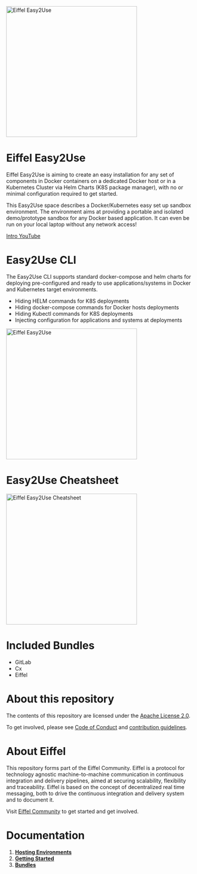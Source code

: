 <!---
   Copyright 2019 Ericsson AB.
   For a full list of individual contributors, please see the commit history.

   Licensed under the Apache License, Version 2.0 (the "License");
   you may not use this file except in compliance with the License.
   You may obtain a copy of the License at

       http://www.apache.org/licenses/LICENSE-2.0

   Unless required by applicable law or agreed to in writing, software
   distributed under the License is distributed on an "AS IS" BASIS,
   WITHOUT WARRANTIES OR CONDITIONS OF ANY KIND, either express or implied.
   See the License for the specific language governing permissions and
   limitations under the License.
--->

<img src="./images/eiffel-easy2use.png" alt="Eiffel Easy2Use" width="350"/>

# Eiffel Easy2Use
Eiffel Easy2Use is aiming to create an easy installation for any set of components in Docker containers on a dedicated Docker host or in a Kubernetes Cluster via Helm Charts (K8S package manager), with no or minimal configuration required to get started. 

This Easy2Use space describes a Docker/Kubernetes easy set up sandbox environment. The environment aims at providing a portable and isolated demo/prototype sandbox for any Docker based application. It can even be run on your local laptop without any network access!

[Intro YouTube](https://www.youtube.com/watch?v=wFoTt4P_0Dg)


# Easy2Use CLI
The Easy2Use CLI supports standard docker-compose and helm charts for deploying pre-configured and ready to use applications/systems in Docker and Kubernetes target environments.

* Hiding HELM commands for K8S deployments
* Hiding docker-compose commands for Docker hosts deployments
* Hiding Kubectl commands for K8S deployments
* Injecting configuration for applications and systems at deployments

<img src="./images/easy2use_cli.png" alt="Eiffel Easy2Use" width="350"/>


# Easy2Use Cheatsheet
<a href="./docs/Easy2Use_CheatSheet.pdf" target="_blank"><img src="./images/cheatsheet_easy2use.png" alt="Eiffel Easy2Use Cheatsheet" width="350" /></a>


# Included Bundles

* GitLab
* Cx
* Eiffel
 

# About this repository
The contents of this repository are licensed under the [Apache License 2.0](./LICENSE).

To get involved, please see [Code of Conduct](./CODE_OF_CONDUCT.md) and [contribution guidelines](./CONTRIBUTING.md).

# About Eiffel
This repository forms part of the Eiffel Community. Eiffel is a protocol for technology agnostic machine-to-machine communication in continuous integration and delivery pipelines, aimed at securing scalability, flexibility and traceability. Eiffel is based on the concept of decentralized real time messaging, both to drive the continuous integration and delivery system and to document it.

Visit [Eiffel Community](https://eiffel-community.github.io) to get started and get involved.

# Documentation
1. [**Hosting Environments**](./wiki/markdown/Hosting_Environments.md)
2. [**Getting Started**](./wiki/markdown/Getting_Started.md)
3. [**Bundles**](./wiki/markdown/Bundles.md)
